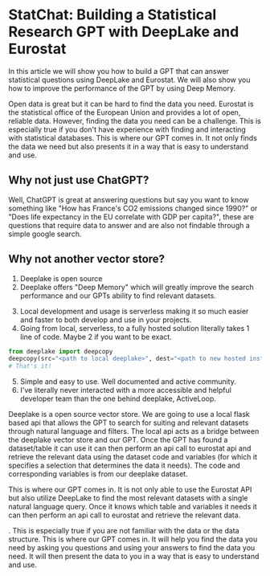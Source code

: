# StatChat: Building a Statistical Research GPT with DeepLake and Eurostat
In this article we will show you how to build a GPT that can answer statistical questions using DeepLake and Eurostat. We will also show you how to improve the performance of the GPT by using Deep Memory.



Open data is great but it can be hard to find the data you need. Eurostat is the statistical office of the European Union and provides a lot of open, reliable data. However, finding the data you need can be a challenge. This is especially true if you don't have experience with finding and interacting with statistical databases. This is where our GPT comes in. It not only finds the data we need but also presents it in a way that is easy to understand and use. 

## Why not just use ChatGPT? 
Well, ChatGPT is great at answering questions but say you want to know something like "How has France's CO2 emissions changed since 1990?" or "Does life expectancy in the EU correlate with GDP per capita?", these are questions that require data to answer and are also not findable through a simple google search.

## Why not another vector store?
1. Deeplake is open source
2. Deeplake offers "Deep Memory" which will greatly improve the search performance and our GPTs ability to find relevant datasets.
<!-- - Define Deep Memory -->
<!-- Personal reasons: -->
3. Local development and usage is serverless making it so much easier and faster to both develop and use in your projects.  
4. Going from local, serverless, to a fully hosted solution literally takes 1 line of code. Maybe 2 if you want to be exact.
```python
from deeplake import deepcopy
deepcopy(src="<path to local deeplake>", dest="<path to new hosted instance>")
# That's it!
```
5. Simple and easy to use. Well documented and active community.
6. I've literally never interacted with a more accessible and helpful developer team than the one behind deeplake, ActiveLoop.







Deeplake is a open source vector store. We are going to use a local flask based api that allows the GPT to search for suiting and relevant datasets through natural language and filters. The local api acts as a bridge between the deeplake vector store and our GPT. Once the GPT has found a dataset/table it can use it can then perform an api call to eurostat api and retrieve the relevant data using the dataset code and variables (for which it specifies a selection that determines the data it needs). The code and corresponding variables is from our deeplake dataset.



This is where our GPT comes in. It is not only able to use the Eurostat API but also utilize DeepLake to find the most relevant datasets with a single natural language query.
Once it knows which table and variables it needs it can then perform an api call to eurostat and retrieve the relevant data.





. This is especially true if you are not familiar with the data or the data structure. This is where our GPT comes in. It will help you find the data you need by asking you questions and using your answers to find the data you need. It will then present the data to you in a way that is easy to understand and use.